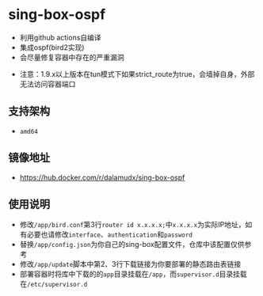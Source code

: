 # sing-box-ospf
  - 利用github actions自编译
  - 集成ospf(bird2实现)
  - 会尽量修复容器中存在的严重漏洞
  * 注意：1.9.x以上版本在tun模式下如果strict_route为true，会墙掉自身，外部无法访问容器端口
    
## 支持架构
  - `amd64`

## 镜像地址
- https://hub.docker.com/r/dalamudx/sing-box-ospf

## 使用说明
- 修改`/app/bird.conf`第3行`router id x.x.x.x;`中`x.x.x.x`为实际IP地址，如有必要也请修改`interface`、`authentication`和`password`
- 替换`/app/config.json`为你自己的sing-box配置文件，仓库中该配置仅供参考
- 修改`/app/update`脚本中第2、3行下载链接为你要部署的静态路由表链接
- 部署容器时将库中下载的的`app`目录挂载在`/app`，而`supervisor.d`目录挂载在`/etc/supervisor.d`